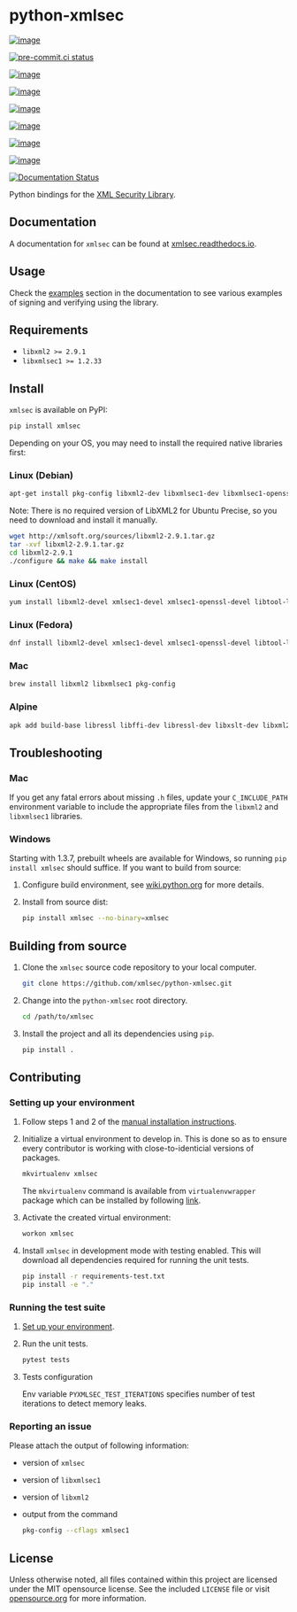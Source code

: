 # python-xmlsec

[![image](https://img.shields.io/pypi/v/xmlsec.svg?logo=python&logoColor=white)](https://pypi.python.org/pypi/xmlsec)

[![pre-commit.ci status](https://results.pre-commit.ci/badge/github/xmlsec/python-xmlsec/master.svg)](https://results.pre-commit.ci/latest/github/xmlsec/python-xmlsec/master)

[![image](https://img.shields.io/appveyor/ci/hoefling/xmlsec/master.svg?logo=appveyor&logoColor=white&label=AppVeyor)](https://ci.appveyor.com/project/hoefling/xmlsec)

[![image](https://github.com/mehcode/python-xmlsec/actions/workflows/manylinux.yml/badge.svg)](https://github.com/mehcode/python-xmlsec/actions/workflows/manylinux.yml)

[![image](https://github.com/mehcode/python-xmlsec/actions/workflows/macosx.yml/badge.svg)](https://github.com/mehcode/python-xmlsec/actions/workflows/macosx.yml)

[![image](https://github.com/mehcode/python-xmlsec/actions/workflows/linuxbrew.yml/badge.svg)](https://github.com/mehcode/python-xmlsec/actions/workflows/linuxbrew.yml)

[![image](https://github.com/mehcode/python-xmlsec/actions/workflows/opensuse-tumbleweed.yml/badge.svg)](https://github.com/mehcode/python-xmlsec/actions/workflows/opensuse-tumbleweed.yml)

[![image](https://codecov.io/gh/xmlsec/python-xmlsec/branch/master/graph/badge.svg)](https://codecov.io/gh/xmlsec/python-xmlsec)

[![Documentation Status](https://img.shields.io/readthedocs/xmlsec/latest?logo=read-the-docs)](https://xmlsec.readthedocs.io/en/latest/?badge=latest)

Python bindings for the [XML Security
Library](https://www.aleksey.com/xmlsec/).

## Documentation

A documentation for `xmlsec` can be found at
[xmlsec.readthedocs.io](https://xmlsec.readthedocs.io/).

## Usage

Check the
[examples](https://xmlsec.readthedocs.io/en/latest/examples.html)
section in the documentation to see various examples of signing and
verifying using the library.

## Requirements

-   `libxml2 >= 2.9.1`
-   `libxmlsec1 >= 1.2.33`

## Install

`xmlsec` is available on PyPI:

``` bash
pip install xmlsec
```

Depending on your OS, you may need to install the required native
libraries first:

### Linux (Debian)

``` bash
apt-get install pkg-config libxml2-dev libxmlsec1-dev libxmlsec1-openssl
```

Note: There is no required version of LibXML2 for Ubuntu Precise, so you
need to download and install it manually.

``` bash
wget http://xmlsoft.org/sources/libxml2-2.9.1.tar.gz
tar -xvf libxml2-2.9.1.tar.gz
cd libxml2-2.9.1
./configure && make && make install
```

### Linux (CentOS)

``` bash
yum install libxml2-devel xmlsec1-devel xmlsec1-openssl-devel libtool-ltdl-devel
```

### Linux (Fedora)

``` bash
dnf install libxml2-devel xmlsec1-devel xmlsec1-openssl-devel libtool-ltdl-devel
```

### Mac

``` bash
brew install libxml2 libxmlsec1 pkg-config
```

### Alpine

``` bash
apk add build-base libressl libffi-dev libressl-dev libxslt-dev libxml2-dev xmlsec-dev xmlsec
```

## Troubleshooting

### Mac

If you get any fatal errors about missing `.h` files, update your
`C_INCLUDE_PATH` environment variable to include the appropriate files
from the `libxml2` and `libxmlsec1` libraries.

### Windows

Starting with 1.3.7, prebuilt wheels are available for Windows, so
running `pip install xmlsec` should suffice. If you want to build from
source:

1.  Configure build environment, see
    [wiki.python.org](https://wiki.python.org/moin/WindowsCompilers) for
    more details.

2.  Install from source dist:

    ``` bash
    pip install xmlsec --no-binary=xmlsec
    ```

## Building from source

1.  Clone the `xmlsec` source code repository to your local computer.

    ``` bash
    git clone https://github.com/xmlsec/python-xmlsec.git
    ```

2.  Change into the `python-xmlsec` root directory.

    ``` bash
    cd /path/to/xmlsec
    ```

3.  Install the project and all its dependencies using `pip`.

    ``` bash
    pip install .
    ```

## Contributing

### Setting up your environment

1.  Follow steps 1 and 2 of the [manual installation
    instructions](#building-from-source).

2.  Initialize a virtual environment to develop in. This is done so as
    to ensure every contributor is working with close-to-identicial
    versions of packages.

    ``` bash
    mkvirtualenv xmlsec
    ```

    The `mkvirtualenv` command is available from `virtualenvwrapper`
    package which can be installed by following
    [link](http://virtualenvwrapper.readthedocs.org/en/latest/install.html#basic-installation).

3.  Activate the created virtual environment:

    ``` bash
    workon xmlsec
    ```

4.  Install `xmlsec` in development mode with testing enabled. This will
    download all dependencies required for running the unit tests.

    ``` bash
    pip install -r requirements-test.txt
    pip install -e "."
    ```

### Running the test suite

1.  [Set up your environment](#setting-up-your-environment).

2.  Run the unit tests.

    ``` bash
    pytest tests
    ```

3.  Tests configuration

    Env variable `PYXMLSEC_TEST_ITERATIONS` specifies number of test
    iterations to detect memory leaks.

### Reporting an issue

Please attach the output of following information:

-   version of `xmlsec`

-   version of `libxmlsec1`

-   version of `libxml2`

-   output from the command

    ``` bash
    pkg-config --cflags xmlsec1
    ```

## License

Unless otherwise noted, all files contained within this project are
licensed under the MIT opensource license. See the included `LICENSE`
file or visit [opensource.org](http://opensource.org/licenses/MIT) for
more information.
